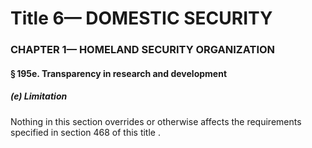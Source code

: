 
# Title 6— DOMESTIC SECURITY
### CHAPTER 1— HOMELAND SECURITY ORGANIZATION
#### § 195e. Transparency in research and development
##### (e) Limitation

Nothing in this section overrides or otherwise affects the requirements specified in section 468 of this title .
